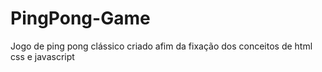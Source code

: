 # PingPong-Game
Jogo de ping pong clássico criado afim da fixação dos conceitos de html css e javascript
